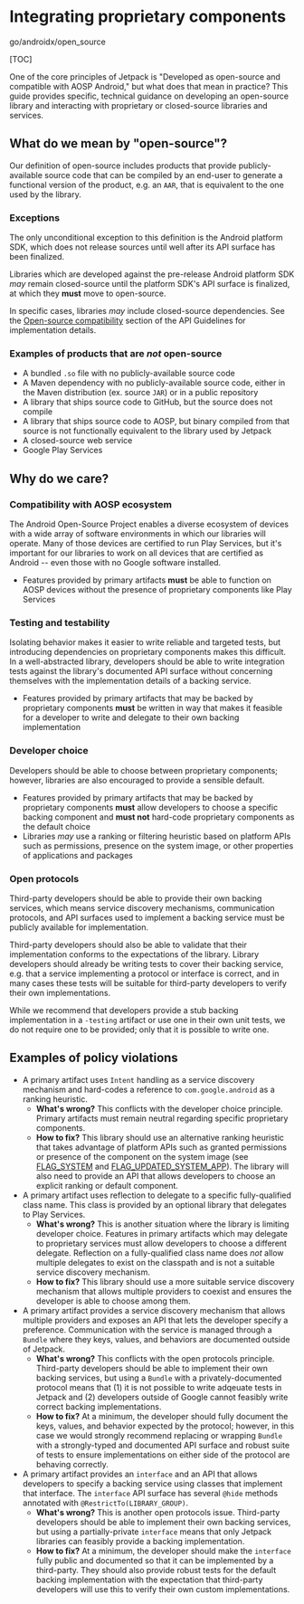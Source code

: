# Integrating proprietary components

go/androidx/open_source

<!--*
# Document freshness: For more information, see go/fresh-source.
freshness: { owner: 'alanv' reviewed: '2021-07-15' }
*-->

[TOC]

One of the core principles of Jetpack is "Developed as open-source and
compatible with AOSP Android," but what does that mean in practice? This guide
provides specific, technical guidance on developing an open-source library and
interacting with proprietary or closed-source libraries and services.

## What do we mean by "open-source"?

Our definition of open-source includes products that provide publicly-available
source code that can be compiled by an end-user to generate a functional version
of the product, e.g. an `AAR`, that is equivalent to the one used by the
library.

### Exceptions

The only unconditional exception to this definition is the Android platform SDK,
which does not release sources until well after its API surface has been
finalized.

Libraries which are developed against the pre-release Android platform SDK _may_
remain closed-source until the platform SDK's API surface is finalized, at which
they **must** move to open-source.

In specific cases, libraries *may* include closed-source dependencies. See the
[Open-source compatibility](api_guidelines.md#dependencies-aosp) section of the
API Guidelines for implementation details.

### Examples of products that are _not_ open-source

*   A bundled `.so` file with no publicly-available source code
*   A Maven dependency with no publicly-available source code, either in the
    Maven distribution (ex. source `JAR`) or in a public repository
*   A library that ships source code to GitHub, but the source does not compile
*   A library that ships source code to AOSP, but binary compiled from that
    source is not functionally equivalent to the library used by Jetpack
*   A closed-source web service
*   Google Play Services

## Why do we care?

### Compatibility with AOSP ecosystem

The Android Open-Source Project enables a diverse ecosystem of devices with a
wide array of software environments in which our libraries will operate. Many of
those devices are certified to run Play Services, but it's important for our
libraries to work on all devices that are certified as Android -- even those
with no Google software installed.

*   Features provided by primary artifacts **must** be able to function on AOSP
    devices without the presence of proprietary components like Play Services

### Testing and testability

Isolating behavior makes it easier to write reliable and targeted tests, but
introducing dependencies on proprietary components makes this difficult. In a
well-abstracted library, developers should be able to write integration tests
against the library's documented API surface without concerning themselves with
the implementation details of a backing service.

*   Features provided by primary artifacts that may be backed by proprietary
    components **must** be written in way that makes it feasible for a developer
    to write and delegate to their own backing implementation

### Developer choice

Developers should be able to choose between proprietary components; however,
libraries are also encouraged to provide a sensible default.

*   Features provided by primary artifacts that may be backed by proprietary
    components **must** allow developers to choose a specific backing component
    and **must not** hard-code proprietary components as the default choice
*   Libraries _may_ use a ranking or filtering heuristic based on platform APIs
    such as permissions, presence on the system image, or other properties of
    applications and packages

### Open protocols

Third-party developers should be able to provide their own backing services,
which means service discovery mechanisms, communication protocols, and API
surfaces used to implement a backing service must be publicly available for
implementation.

Third-party developers should also be able to validate that their implementation
conforms to the expectations of the library. Library developers should already
be writing tests to cover their backing service, e.g. that a service
implementing a protocol or interface is correct, and in many cases these tests
will be suitable for third-party developers to verify their own implementations.

While we recommend that developers provide a stub backing implementation in a
`-testing` artifact or use one in their own unit tests, we do not require one to
be provided; only that it is possible to write one.

## Examples of policy violations

*   A primary artifact uses `Intent` handling as a service discovery mechanism
    and hard-codes a reference to `com.google.android` as a ranking heuristic.
    *   **What's wrong?** This conflicts with the developer choice principle.
        Primary artifacts must remain neutral regarding specific proprietary
        components.
    *   **How to fix?** This library should use an alternative ranking heuristic
        that takes advantage of platform APIs such as granted permissions or
        presence of the component on the system image (see
        [FLAG_SYSTEM](https://developer.android.com/reference/android/content/pm/ApplicationInfo#FLAG_SYSTEM)
        and
        [FLAG_UPDATED_SYSTEM_APP](https://developer.android.com/reference/android/content/pm/ApplicationInfo#FLAG_UPDATED_SYSTEM_APP)).
        The library will also need to provide an API that allows developers to
        choose an explicit ranking or default component.
*   A primary artifact uses reflection to delegate to a specific fully-qualified
    class name. This class is provided by an optional library that delegates to
    Play Services.
    *   **What's wrong?** This is another situation where the library is
        limiting developer choice. Features in primary artifacts which may
        delegate to proprietary services must allow developers to choose a
        different delegate. Reflection on a fully-qualified class name does
        *not* allow multiple delegates to exist on the classpath and is not a
        suitable service discovery mechanism.
    *   **How to fix?** This library should use a more suitable service
        discovery mechanism that allows multiple providers to coexist and
        ensures the developer is able to choose among them.
*   A primary artifact provides a service discovery mechanism that allows
    multiple providers and exposes an API that lets the developer specify a
    preference. Communication with the service is managed through a `Bundle`
    where they keys, values, and behaviors are documented outside of Jetpack.
    *   **What's wrong?** This conflicts with the open protocols principle.
        Third-party developers should be able to implement their own backing
        services, but using a `Bundle` with a privately-documented protocol
        means that (1) it is not possible to write adqeuate tests in Jetpack and
        (2) developers outside of Google cannot feasibly write correct backing
        implementations.
    *   **How to fix?** At a minimum, the developer should fully document the
        keys, values, and behavior expected by the protocol; however, in this
        case we would strongly recommend replacing or wrapping `Bundle` with a
        strongly-typed and documented API surface and robust suite of tests to
        ensure implementations on either side of the protocol are behaving
        correctly.
*   A primary artifact provides an `interface` and an API that allows developers
    to specify a backing service using classes that implement that interface.
    The `interface` API surface has several `@hide` methods annotated with
    `@RestrictTo(LIBRARY_GROUP)`.
    *   **What's wrong?** This is another open protocols issue. Third-party
        developers should be able to implement their own backing services, but
        using a partially-private `interface` means that only Jetpack libraries
        can feasibly provide a backing implementation.
    *   **How to fix?** At a minimum, the developer should make the `interface`
        fully public and documented so that it can be implemented by a
        third-party. They should also provide robust tests for the default
        backing implementation with the expectation that third-party developers
        will use this to verify their own custom implementations.
